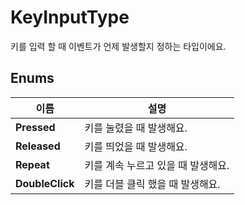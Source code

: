 # **KeyInputType**


키를 입력 할 때 이벤트가 언제 발생할지 정하는 타입이에요. 
## **Enums**

 **이름** | **설명** |
 --- | --- |
**Pressed** |키를 눌렸을 때 발생해요. |
**Released** |키를 띄었을 때 발생해요. |
**Repeat** |키를 계속 누르고 있을 때 발생해요. |
**DoubleClick** |키를 더블 클릭 했을 때 발생해요. |
